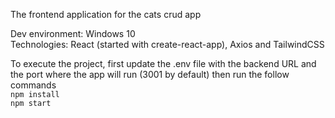 The frontend application for the cats crud app  
  
Dev environment: Windows 10  
Technologies: React (started with create-react-app), Axios and TailwindCSS
  
To execute the project, first update the .env file with the backend URL and the port where the app will run (3001 by default) then run the follow commands  
 `npm install`  
 `npm start`
